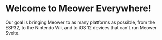 # Welcome to Meower Everywhere!
Our goal is bringing Meower to as many platforms as possible, from the ESP32, to the Nintendo Wii, and to iOS 12 devices that can't run Meower Svelte.
